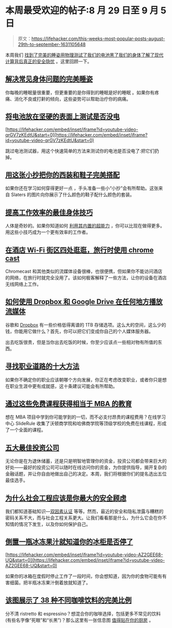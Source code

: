 # 本周最受欢迎的帖子:8 月 29 日至 9 月 5 日

> 原文：<https://lifehacker.com/this-weeks-most-popular-posts-august-29th-to-september-1631105648>

本周我们 [找到了完美的睡姿](https://lifehacker.com/the-perfect-sleeping-positions-to-fix-common-body-probl-1628559555)[用物理测试了我们的电池](http://lifehacker.com/test-if-your-batteries-are-dead-by-dropping-them-on-a-h-1630525062)[黑了我们的身体](http://lifehacker.com/the-best-body-hacks-to-boost-your-productivity-at-work-1629589572)[了解了现代计算背后真正的安全隐忧](http://lifehacker.com/why-social-engineering-should-be-your-biggest-security-1630321227) 。这里回顾一下。



## [解决常见身体问题的完美睡姿](http://lifehacker.com/the-perfect-sleeping-positions-to-fix-common-body-probl-1628559555)

你每晚的睡眠量很重要，但更重要的是你得到的睡眠是好的睡眠 。如果你有疼痛、消化不良或打鼾的倾向，这些姿势可以帮助治疗你的病痛。

## [将电池放在坚硬的表面上测试是否没电](http://lifehacker.com/test-if-your-batteries-are-dead-by-dropping-them-on-a-h-1630525062)

 [https://lifehacker.com/embed/inset/iframe?id=youtube-video-qrGV7zKEdtU&start=0](https://lifehacker.com/embed/inset/iframe?id=youtube-video-qrGV7zKEdtU&start=0) 

跳过电池测试器，用这个快速简单的方法来测试你的电池是否没电了:把它们扔掉。

## [用这张小抄把你的西装和鞋子完美搭配](http://lifehacker.com/match-your-suit-and-shoes-perfectly-with-this-cheat-she-1628497626)

如果你还在学习如何穿得更好一点 ，手头准备一些小“小抄”会有所帮助。这张来自 Slaters 的图片向你展示了什么颜色的鞋子配什么颜色的套装。

## [提高工作效率的最佳身体技巧](http://lifehacker.com/the-best-body-hacks-to-boost-your-productivity-at-work-1629589572)

人体是奇妙的。如果你知道如何 [利用其内置的超能力](http://lifehacker.com/learn-the-built-in-superpowers-of-your-brain-and-body-t-5911636) ，你可以比现在做得更多。用这些小技巧成为一个更有效率的工作者。

## [在酒店 Wi-Fi 街区四处逛逛，旅行时使用 chrome cast](http://lifehacker.com/get-around-hotel-wi-fi-blocks-and-use-your-chromecast-w-1630215946)

Chromecast 和其他类似的流媒体设备很棒，也很便携，但如果你不能访问酒店的网络，在旅行时就完全没用了。该如何极客解释了一些方法，让你的设备在酒店无线网络上工作。

## [如何使用 Dropbox 和 Google Drive 在任何地方播放流媒体](http://lifehacker.com/how-to-turn-google-drive-into-your-personal-media-serve-1551083632)

谷歌和 [Dropbox](http://lifehacker.com/dropbox-upgrades-pro-users-to-1tb-adds-remote-wipe-se-1627403731) 有一些价格低得离谱的 1TB 存储选项。这么大的空间，这么少的钱，你能用它做什么？首先，你可以把它们变成你自己的个人媒体服务器。

出去吃饭很贵，但是当你出去吃饭的时候，你至少应该点一些相对物有所值的东西。

## [寻找职业道路的十大方法](http://lifehacker.com/top-10-ways-to-find-your-career-path-1628537579)

如果你不确定你的职业应该朝哪个方向发展，你正在考虑改变职业，或者你只是想在职业生涯中更有成就感，这十条建议可能会有所帮助。

## [通过这些免费课程获得相当于 MBA 的教育](http://lifehacker.com/get-an-mba-equivalent-education-with-these-free-courses-1628424181)

想在 MBA 项目中学到你可能学到的一切，而不必支付昂贵的课程费用？在线学习中心 SlideRule 收集了沃顿商学院和哈佛商学院等顶级学校的免费在线课程，形成了一个全面的课程。

## [五大最佳投资公司](http://lifehacker.com/five-best-investment-firms-1628737219)

无论你是在为退休储蓄，还是只是明智地管理你的资金，投资公司都会带来巨大的好处——最好的投资公司可以随时在线访问你的资金，为你提供指导，揭开复杂的金融话题，并让你自由地做出自己的决定。本周，我们将根据你们的提名选出五位最佳选手。

## [为什么社会工程应该是你最大的安全顾虑](http://lifehacker.com/why-social-engineering-should-be-your-biggest-security-1630321227)

我们都知道基础知识—[双因素认证](http://lifehacker.com/heres-everywhere-you-should-enable-two-factor-authentic-5938565) 等等。然而，最近的安全和隐私泄露与糟糕的密码关系不大，而与社会工程关系更大。让我们看看那是什么，为什么它会在你不知情的情况下发生，以及你如何保护自己。

## [倒置一瓶冰冻果汁就知道你的冰柜是否停了](http://lifehacker.com/invert-a-bottle-of-frozen-juice-to-know-if-your-freezer-1629965197)

 [https://lifehacker.com/embed/inset/iframe?id=youtube-video-AZ2GEE68-UQ&start=0](https://lifehacker.com/embed/inset/iframe?id=youtube-video-AZ2GEE68-UQ&start=0) 

如果你的冰箱在度假时停止工作了一段时间，你会想知道，因为你的食物可能有有害细菌。把半瓶冰冻果汁倒着放就知道了。

## [该图展示了 38 种不同咖啡饮料的完美比例](http://lifehacker.com/this-graphic-shows-the-perfect-ratios-for-38-different-1630064251)

分不清 ristretto 和 espressino？想混合你的咖啡选择，包括更多不常见的饮料(有些名字像“死眼”和“长黑”)？那么这里有一张信息图 [值得贴在你的厨房](http://lifehacker.com/top-10-food-infographics-to-hang-in-your-kitchen-or-sav-1614605265) 。